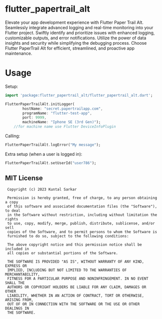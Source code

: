 # flutter_papertrail_alt

Elevate your app development experience with Flutter Paper Trail Alt. Seamlessly integrate advanced logging and real-time monitoring into your Flutter project. Swiftly identify and prioritize issues with enhanced logging, customizable outputs, and error notifications. Utilize the power of data insights and security while simplifying the debugging process. Choose Flutter PaperTrail Alt for efficient, streamlined, and proactive app maintenance.

# Usage


Setup:

```dart
import 'package:flutter_papertrail_alt/flutter_papertrail_alt.dart';

FlutterPaperTrailAlt.initLogger(
        hostName: "secret.papertrailapp.com",
        programName: "flutter-test-app",
        port: 9999,
        machineName: "Iphone SE (3rd Gen)");
    //for machine name use Flutter DeviceInfoPlugin

```

Calling:

```dart
FlutterPaperTrailAlt.logError("My message");
```

Extra setup (when a user is logged in):

```dart
FlutterPaperTrailAlt.setUserId("user786");
```


## MIT License
```
 Copyright (c) 2023 Kuntal Sarkar
 
 Permission is hereby granted, free of charge, to any person obtaining a copy
 of this software and associated documentation files (the "Software"), to deal
 in the Software without restriction, including without limitation the rights
 to use, copy, modify, merge, publish, distribute, sublicense, and/or sell
 copies of the Software, and to permit persons to whom the Software is
 furnished to do so, subject to the following conditions:
 
 The above copyright notice and this permission notice shall be included in
 all copies or substantial portions of the Software.
 
 THE SOFTWARE IS PROVIDED "AS IS", WITHOUT WARRANTY OF ANY KIND, EXPRESS OR
 IMPLIED, INCLUDING BUT NOT LIMITED TO THE WARRANTIES OF MERCHANTABILITY,
 FITNESS FOR A PARTICULAR PURPOSE AND NONINFRINGEMENT. IN NO EVENT SHALL THE
 AUTHORS OR COPYRIGHT HOLDERS BE LIABLE FOR ANY CLAIM, DAMAGES OR OTHER
 LIABILITY, WHETHER IN AN ACTION OF CONTRACT, TORT OR OTHERWISE, ARISING FROM,
 OUT OF OR IN CONNECTION WITH THE SOFTWARE OR THE USE OR OTHER DEALINGS IN
 THE SOFTWARE.
```
